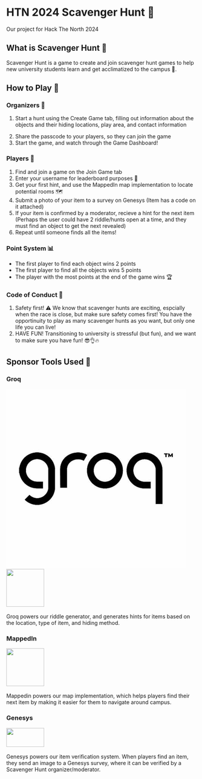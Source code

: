 # HTN 2024 Scavenger Hunt 🔎
Our project for Hack The North 2024

## What is Scavenger Hunt 🤔
Scavenger Hunt is a game to create and join scavenger hunt games to help new university students learn and get acclimatized to the campus 🏫. 

## How to Play 🌟

### Organizers 📃
1. Start a hunt using the Create Game tab, filling out information about the objects and their hiding locations, play area, and contact information
<!-- List of objects Specify object
Specify room
Maybe riddle depending on time
Share the game to the players-->
2. Share the passcode to your players, so they can join the game
3. Start the game, and watch through the Game Dashboard!

### Players 👤
1. Find and join a game on the Join Game tab
2. Enter your username for leaderboard purposes 📶
3. Get your first hint, and use the MappedIn map implementation to locate potential rooms 🗺️
4. Submit a photo of your item to a survey on Genesys
(Item has a code on it attached)
5. If your item is confirmed by a moderator, recieve a hint for the next item
(Perhaps the user could have 2 riddle/hunts open at a time, and they must find an object to get the next revealed)
7. Repeat until someone finds all the items!

### Point System 📊
* The first player to find each object wins 2 points
* The first player to find all the objects wins 5 points
* The player with the most points at the end of the game wins 🏆

### Code of Conduct 📌
1. Safety first! ⚠️ We know that scavenger hunts are exciting, espcially when the race is close, but make sure safety comes first! You have the opportinuity to play as many scavenger hunts as you want, but only one life you can live!
2. HAVE FUN! Transitioning to university is stressful (but fun), and we want to make sure you have fun! 😎👌🔥

## Sponsor Tools Used 🤝
### Groq
![title](images/groq.jpg)
<img src="groq.jpg" width="100" height="100">

Groq powers our riddle generator, and generates hints for items based on the location, type of item, and hiding method.
### MappedIn
<img src="mappedin.jpg" width="100" height="100">

Mappedin powers our map implementation, which helps players find their next item by making it easier for them to navigate around campus.
### Genesys
<img src="genesys.png" width="100" height="50">

Genesys powers our item verification system. When players find an item, they send an image to a Genesys survey, where it can be verified by a Scavenger Hunt organizer/moderator.



